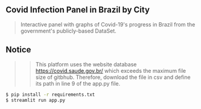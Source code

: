 ## Covid Infection Panel in Brazil by City
> Interactive panel with graphs of Covid-19's progress in Brazil from the government's publicly-based DataSet.
## Notice
>> This platform uses the website database https://covid.saude.gov.br/
which exceeds the maximum file size of gitbhub. Therefore, download the file in csv and define its path in line 9 of the app.py file.
```bash
$ pip install -r requirements.txt
$ streamlit run app.py
```
